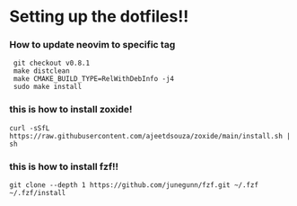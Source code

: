# Setting up the dotfiles!!


###  How to update neovim to specific tag
``` 
 git checkout v0.8.1
 make distclean
 make CMAKE_BUILD_TYPE=RelWithDebInfo -j4
 sudo make install
 ```


### this is how to install zoxide!
```
curl -sSfL https://raw.githubusercontent.com/ajeetdsouza/zoxide/main/install.sh | sh
```

### this is how to install fzf!!
```
git clone --depth 1 https://github.com/junegunn/fzf.git ~/.fzf
~/.fzf/install
```
